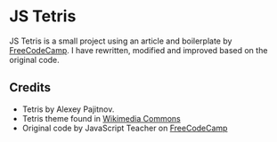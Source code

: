 # JS Tetris
JS Tetris is a small project using an article and boilerplate by [FreeCodeCamp](https://www-freecodecamp-org.cdn.ampproject.org/c/s/www.freecodecamp.org/news/tetris-turns-36/amp/). I have rewritten, modified and improved based on the original code.

## Credits
- Tetris by Alexey Pajitnov.
- Tetris theme found in [Wikimedia Commons](https://commons.wikimedia.org/wiki/File:Tetris_theme.ogg)
- Original code by JavaScript Teacher on [FreeCodeCamp](https://www-freecodecamp-org.cdn.ampproject.org/c/s/www.freecodecamp.org/news/tetris-turns-36/amp/)
